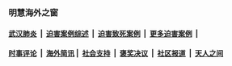 
### 明慧海外之窗

####  [武汉肺炎](indexes/365.md?t=02071900) &nbsp;|&nbsp;  [迫害案例综述](indexes/328.md?t=02071900) &nbsp;|&nbsp; [迫害致死案例](indexes/277.md?t=02071900)  &nbsp;|&nbsp; [更多迫害案例](indexes/81.md?t=02071900)  &nbsp;|&nbsp; 
####  [时事评论](indexes/251.md?t=02071900) &nbsp;|&nbsp; [海外简讯](indexes/245.md?t=02071900)&nbsp;|&nbsp;  [社会支持](indexes/140.md?t=02071900) &nbsp;|&nbsp; [褒奖决议](indexes/282.md?t=02071900) &nbsp;|&nbsp; [社区报道](indexes/91.md?t=02071900)  &nbsp;|&nbsp; [天人之间](indexes/78.md?t=02071900) 

